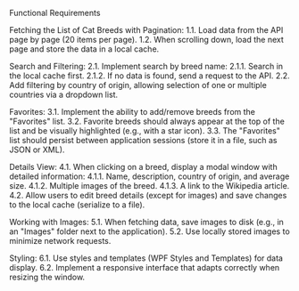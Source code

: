Functional Requirements

Fetching the List of Cat Breeds with Pagination:
1.1. Load data from the API page by page (20 items per page).
1.2. When scrolling down, load the next page and store the data in a local cache.

Search and Filtering:
2.1. Implement search by breed name:
2.1.1. Search in the local cache first.
2.1.2. If no data is found, send a request to the API.
2.2. Add filtering by country of origin, allowing selection of one or multiple countries via a dropdown list.

Favorites:
3.1. Implement the ability to add/remove breeds from the "Favorites" list.
3.2. Favorite breeds should always appear at the top of the list and be visually highlighted (e.g., with a star icon).
3.3. The "Favorites" list should persist between application sessions (store it in a file, such as JSON or XML).

Details View:
4.1. When clicking on a breed, display a modal window with detailed information:
4.1.1. Name, description, country of origin, and average size.
4.1.2. Multiple images of the breed.
4.1.3. A link to the Wikipedia article.
4.2. Allow users to edit breed details (except for images) and save changes to the local cache (serialize to a file).

Working with Images:
5.1. When fetching data, save images to disk (e.g., in an "Images" folder next to the application).
5.2. Use locally stored images to minimize network requests.

Styling:
6.1. Use styles and templates (WPF Styles and Templates) for data display.
6.2. Implement a responsive interface that adapts correctly when resizing the window.
